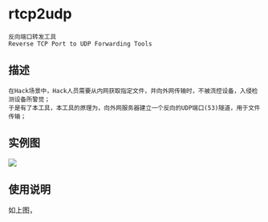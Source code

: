 # rtcp2udp
    反向端口转发工具
    Reverse TCP Port to UDP Forwarding Tools

## 描述
    在Hack场景中，Hack人员需要从内网获取指定文件，并向外网传输时，不被流控设备，入侵检测设备所警觉；
    于是有了本工具，本工具的原理为，向外网服务器建立一个反向的UDP端口(53)隧道，用于文件传输；

## 实例图
![](https://github.com/ring04h/rtcp2udp/blob/master/portmap.png?20160429)

## 使用说明
如上图，
